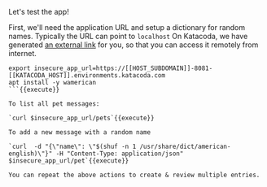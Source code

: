 
Let's test the app!

First, we'll need the application URL and setup a dictionary for random names.
Typically the URL can point to `localhost`
On Katacoda, we have generated [an external link](https://[[HOST_SUBDOMAIN]]-8081-[[KATACODA_HOST]].environments.katacoda.com/pets) for you, so that you can access it remotely from internet.


```
export insecure_app_url=https://[[HOST_SUBDOMAIN]]-8081-[[KATACODA_HOST]].environments.katacoda.com
apt install -y wamerican
```{{execute}}

To list all pet messages:

`curl $insecure_app_url/pets`{{execute}}

To add a new message with a random name

`curl  -d "{\"name\": \"$(shuf -n 1 /usr/share/dict/american-english)\"}" -H "Content-Type: application/json" $insecure_app_url/pet`{{execute}}

You can repeat the above actions to create & review multiple entries.
